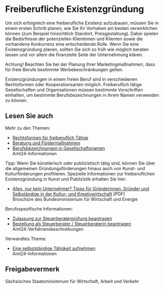# Freiberufliche Existenzgründung

Um sich erfolgreich eine freiberufliche Existenz aufzubauen, müssen Sie in einem ersten Schritt planen, wie Sie Ihr Vorhaben am besten verwirklichen können (zum Beispiel hinsichtlich Standort, Preisgestaltung). Dabei spielen die Bedürfnisse der potenziellen Klientinnen und Klienten sowie die vorhandene Konkurrenz eine entscheidende Rolle. Wenn Sie eine Existenzgründung planen, sollten Sie sich so früh wie möglich beraten lassen und vor allem die finanzielle Seite der Unternehmung klären.

Achtung! Beachten Sie bei der Planung Ihrer Marketingmaßnahmen, dass für freie Berufe bestimmte Werbebeschränkungen gelten.

Existenzgründungen in einem freien Beruf sind in verschiedenen Rechtsformen oder Kooperationsarten möglich. Freiberuflich tätige Gesellschaften und Organisationen müssen bestimmte Vorschriften einhalten, um bestimmte Berufsbezeichnungen in ihrem Namen verwenden zu können.

## Lesen Sie auch

Mehr zu den Themen:

* [Rechtsformen für freiberuflich Tätige](https://amt24dev.sachsen.de/zufi/lebenslagen/5000539)
* [Beratung und Fördermaßnahmen](https://amt24dev.sachsen.de/zufi/lebenslagen/5000001)
* [Berufsbezeichnungen in Gesellschaftsnamen](https://amt24dev.sachsen.de/zufi/lebenslagen/5000915)  
  Amt24-Informationen

Tipp: Wenn Sie künstlerisch oder publizistisch tätig sind, können Sie über die allgemeinen Gründungsförderungen hinaus auch von Kunst- und Kulturförderungen profitieren. Spezielle Informationen zur freiberuflichen Existenzgründung in Kunst und Publizistik erhalten Sie hier:

* [Alles, nur kein Unternehmer? Tipps für Gründerinnen, Gründer und Selbständige in der Kultur- und Kreativwirtschaft](https://www.bmwi.de/Redaktion/DE/Publikationen/Mittelstand/alles-nur-kein-unternehmer.html "Existenzgründungstipps für Künstler und Publizisten") [PDF]  
   Broschüre des Bundesministerium für Wirtschaft und Energie

Berufsspezifische Informationen:

* [Zulassung zur Steuerberaterprüfung beantragen](https://amt24dev.sachsen.de/zufi/leistungen/6000056)
* [Bestellung als Steuerberater / Steuerberaterin beantragen](https://amt24dev.sachsen.de/zufi/leistungen/6000151)  
   Amt24-Verfahrensbeschreibungen

Verwandtes Thema:

* [Eine selbstständige Tätigkeit aufnehmen](https://amt24dev.sachsen.de/zufi/lebenslagen/5000154)  
   Amt24-Informationen

## Freigabevermerk

Sächsisches Staatsministerium für Wirtschaft, Arbeit und Verkehr
